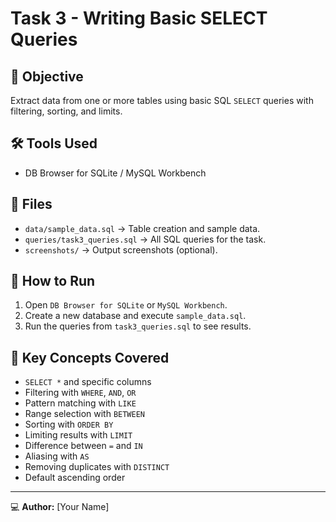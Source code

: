 # Task 3 - Writing Basic SELECT Queries

## 📌 Objective
Extract data from one or more tables using basic SQL `SELECT` queries with filtering, sorting, and limits.

## 🛠 Tools Used
- DB Browser for SQLite / MySQL Workbench

## 📂 Files
- `data/sample_data.sql` → Table creation and sample data.
- `queries/task3_queries.sql` → All SQL queries for the task.
- `screenshots/` → Output screenshots (optional).

## 🚀 How to Run
1. Open `DB Browser for SQLite` or `MySQL Workbench`.
2. Create a new database and execute `sample_data.sql`.
3. Run the queries from `task3_queries.sql` to see results.

## 📝 Key Concepts Covered
- `SELECT *` and specific columns
- Filtering with `WHERE`, `AND`, `OR`
- Pattern matching with `LIKE`
- Range selection with `BETWEEN`
- Sorting with `ORDER BY`
- Limiting results with `LIMIT`
- Difference between `=` and `IN`
- Aliasing with `AS`
- Removing duplicates with `DISTINCT`
- Default ascending order

---
💻 **Author:** [Your Name]

